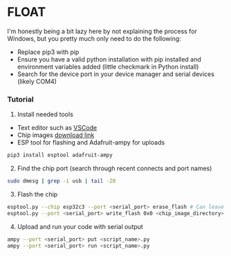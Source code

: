 # FLOAT

I'm honestly being a bit lazy here by not explaining the process for Windows, but you pretty much only need to do the following:
- Replace pip3 with pip
- Ensure you have a valid python installation with pip installed and environment variables added (little checkmark in Python install)
- Search for the device port in your device manager and serial devices (likely COM4)  

### Tutorial

1. Install needed tools
- Text editor such as [VSCode](https://code.visualstudio.com/download)
- Chip images [download link](https://micropython.org/download/ESP32_GENERIC_C3/)
- ESP tool for flashing and Adafruit-ampy for uploads
```bash
pip3 install esptool adafruit-ampy
```

2. Find the chip port (search through recent connects and port names)
```bash
sudo dmesg | grep -i usb | tail -20
```

3. Flash the chip
```bash
esptool.py --chip esp32c3 --port <serial_port> erase_flash # Can leave out port if unknown and it might find it for you
esptool.py --port <serial_port> write_flash 0x0 <chip_image_directory>
```

4. Upload and run your code with serial output
```bash
ampy --port <serial_port> put <script_name>.py
ampy --port <serial_port> run <script_name>.py
```